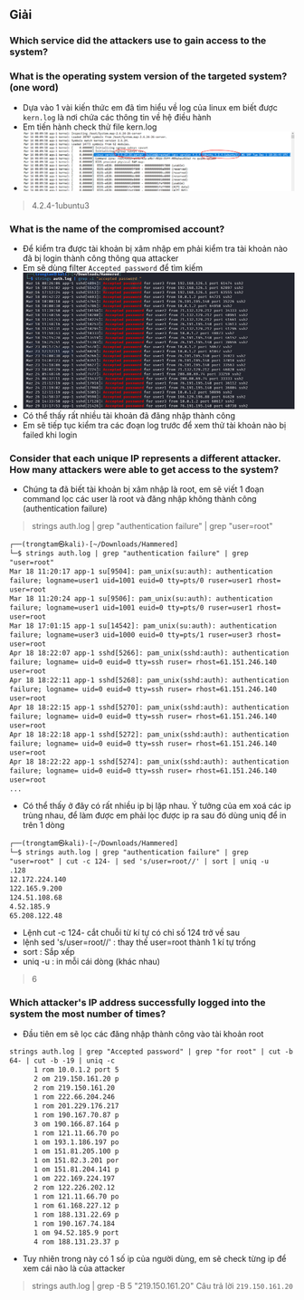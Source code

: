 ## Giải 
### Which service did the attackers use to gain access to the system?
### What is the operating system version of the targeted system? (one word)
- Dựa vào 1 vài kiến thức em đã tìm hiểu về log của linux em biết được `kern.log` là nơi chứa các thông tin về hệ điều hành
- Em tiến hành check thử file kern.log 
- ![image](image/1.PNG)
> 4.2.4-1ubuntu3
### What is the name of the compromised account?
- Để kiểm tra được tài khoản bị xâm nhập em phải kiểm tra tài khoản nào đã bị login thành công thông qua attacker
- Em sẽ dùng filter `Accepted password` để tìm kiếm 
- ![image](image/2.PNG)
- Có thể thấy rất nhiều tài khoản đã đăng nhập thành công
- Em sẽ tiếp tục kiểm tra các đoạn log trước để xem thử tài khoản nào bị failed khi login

### Consider that each unique IP represents a different attacker. How many attackers were able to get access to the system?
- Chúng ta đã biết tài khoản bị xâm nhập là root, em sẽ viết 1 đoạn command lọc các user là root và đăng nhập không thành công (authentication failure)
> strings auth.log | grep "authentication failure" | grep "user=root" 
```text
┌──(trongtam㉿kali)-[~/Downloads/Hammered]
└─$ strings auth.log | grep "authentication failure" | grep "user=root"  
Mar 18 11:20:17 app-1 su[9504]: pam_unix(su:auth): authentication failure; logname=user1 uid=1001 euid=0 tty=pts/0 ruser=user1 rhost=  user=root
Mar 18 11:20:24 app-1 su[9506]: pam_unix(su:auth): authentication failure; logname=user1 uid=1001 euid=0 tty=pts/0 ruser=user1 rhost=  user=root
Mar 18 17:01:15 app-1 su[14542]: pam_unix(su:auth): authentication failure; logname=user3 uid=1000 euid=0 tty=pts/1 ruser=user3 rhost=  user=root
Apr 18 18:22:07 app-1 sshd[5266]: pam_unix(sshd:auth): authentication failure; logname= uid=0 euid=0 tty=ssh ruser= rhost=61.151.246.140  user=root
Apr 18 18:22:11 app-1 sshd[5268]: pam_unix(sshd:auth): authentication failure; logname= uid=0 euid=0 tty=ssh ruser= rhost=61.151.246.140  user=root
Apr 18 18:22:15 app-1 sshd[5270]: pam_unix(sshd:auth): authentication failure; logname= uid=0 euid=0 tty=ssh ruser= rhost=61.151.246.140  user=root
Apr 18 18:22:18 app-1 sshd[5272]: pam_unix(sshd:auth): authentication failure; logname= uid=0 euid=0 tty=ssh ruser= rhost=61.151.246.140  user=root
Apr 18 18:22:22 app-1 sshd[5274]: pam_unix(sshd:auth): authentication failure; logname= uid=0 euid=0 tty=ssh ruser= rhost=61.151.246.140  user=root
...
```
- Có thể thấy ở đây có rất nhiều ip bị lặp nhau. Ý tưởng của em xoá các ip trùng nhau, để làm được em phải lọc được ip ra sau đó dùng uniq để in trên 1 dòng 
```
┌──(trongtam㉿kali)-[~/Downloads/Hammered]
└─$ strings auth.log | grep "authentication failure" | grep "user=root" | cut -c 124- | sed 's/user=root//' | sort | uniq -u
.128  
12.172.224.140  
122.165.9.200  
124.51.108.68  
4.52.185.9  
65.208.122.48  

```
- Lệnh cut -c 124- cắt chuỗi từ kí tự có chỉ số 124 trở về sau 
- lệnh sed 's/user=root//' : thay thế user=root thành 1 kí tự trống
- sort : Sắp xếp
- uniq -u : in mỗi cái dòng (khác nhau)
> 6
### Which attacker's IP address successfully logged into the system the most number of times?
- Đầu tiên em sẽ lọc các đăng nhập thành công vào tài khoản root
```
strings auth.log | grep "Accepted password" | grep "for root" | cut -b 64- | cut -b -19 | uniq -c
      1 rom 10.0.1.2 port 5
      2 om 219.150.161.20 p
      2 rom 219.150.161.20 
      1 rom 222.66.204.246 
      1 rom 201.229.176.217
      1 rom 190.167.70.87 p
      3 om 190.166.87.164 p
      1 rom 121.11.66.70 po
      1 om 193.1.186.197 po
      1 om 151.81.205.100 p
      1 om 151.82.3.201 por
      1 om 151.81.204.141 p
      1 om 222.169.224.197 
      2 rom 122.226.202.12 
      1 rom 121.11.66.70 po
      1 rom 61.168.227.12 p
      1 rom 188.131.22.69 p
      1 rom 190.167.74.184 
      1 om 94.52.185.9 port
      4 rom 188.131.23.37 p
```
- Tuy nhiên trong này có 1 số ip của người dùng, em sẽ check từng ip để xem cái nào là của attacker
> strings auth.log | grep -B 5 "219.150.161.20"
> Câu trả lời `219.150.161.20`